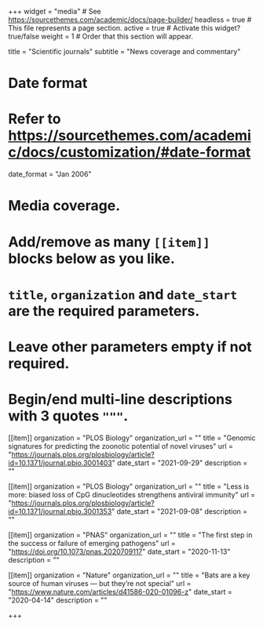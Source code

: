 +++
widget = "media"  # See https://sourcethemes.com/academic/docs/page-builder/
headless = true  # This file represents a page section.
active = true  # Activate this widget? true/false
weight = 1  # Order that this section will appear.

title = "Scientific journals"
subtitle = "News coverage and commentary"

# Date format
#   Refer to https://sourcethemes.com/academic/docs/customization/#date-format
date_format = "Jan 2006"

# Media coverage.
#   Add/remove as many `[[item]]` blocks below as you like.
#   `title`, `organization` and `date_start` are the required parameters.
#   Leave other parameters empty if not required.
#   Begin/end multi-line descriptions with 3 quotes `"""`.

[[item]]
  organization = "PLOS Biology"
  organization_url = ""
  title = "Genomic signatures for predicting the zoonotic potential of novel viruses"
  url = "https://journals.plos.org/plosbiology/article?id=10.1371/journal.pbio.3001403"
  date_start = "2021-09-29"
  description = ""


[[item]]
  organization = "PLOS Biology"
  organization_url = ""
  title = "Less is more: biased loss of CpG dinucleotides strengthens antiviral immunity"
  url = "https://journals.plos.org/plosbiology/article?id=10.1371/journal.pbio.3001353"
  date_start = "2021-09-08"
  description = ""


[[item]]
  organization = "PNAS"
  organization_url = ""
  title = "The first step in the success or failure of emerging pathogens"
  url = "https://doi.org/10.1073/pnas.2020709117"
  date_start = "2020-11-13"
  description = ""


[[item]]
  organization = "Nature"
  organization_url = ""
  title = "Bats are a key source of human viruses — but they’re not special"
  url = "https://www.nature.com/articles/d41586-020-01096-z"
  date_start = "2020-04-14"
  description = ""

+++